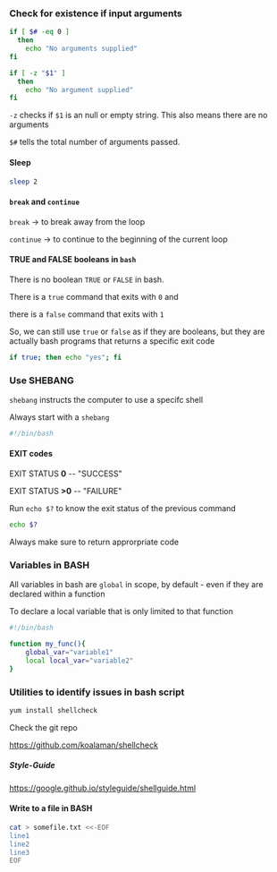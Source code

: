 ### Check for existence if input arguments

```bash
if [ $# -eq 0 ]
  then
    echo "No arguments supplied"
fi
```

```bash
if [ -z "$1" ]
  then
    echo "No argument supplied"
fi
```

`-z` checks if `$1` is an null or empty string. This also means there are no arguments

`$#` tells the total number of arguments passed.

#### Sleep

```bash
sleep 2
```

#### `break` and `continue`

`break` -> to break away from the loop

`continue` -> to continue to the beginning of the current loop

#### TRUE and FALSE booleans in `bash`

There is no boolean `TRUE` or `FALSE` in bash.

There is a `true` command that exits with `0` and 

there is a `false` command that exits with `1`

So, we can still use `true` or `false` as if they are booleans, but they are actually bash programs that returns a specific exit code

```bash
if true; then echo "yes"; fi
```

### Use SHEBANG

`shebang` instructs the computer to use a specifc shell

Always start with a `shebang`

```bash
#!/bin/bash
```

#### EXIT codes

EXIT STATUS **0** -- "SUCCESS"

EXIT STATUS **>0** -- "FAILURE"

Run `echo $?` to know the exit status of the previous command

```bash
echo $?
```

Always make sure to return approrpriate code

### Variables in BASH

All variables in bash are `global` in scope, by default - even if they are declared within a function

To declare a local variable that is only limited to that function

```bash
#!/bin/bash

function my_func(){
	global_var="variable1"
	local local_var="variable2"
}
```

### Utilities to identify issues in bash script

```bash
yum install shellcheck
```

Check the git repo

https://github.com/koalaman/shellcheck

##### Style-Guide

https://google.github.io/styleguide/shellguide.html

#### Write to a file in BASH

```bash
cat > somefile.txt <<-EOF
line1
line2
line3
EOF
```

